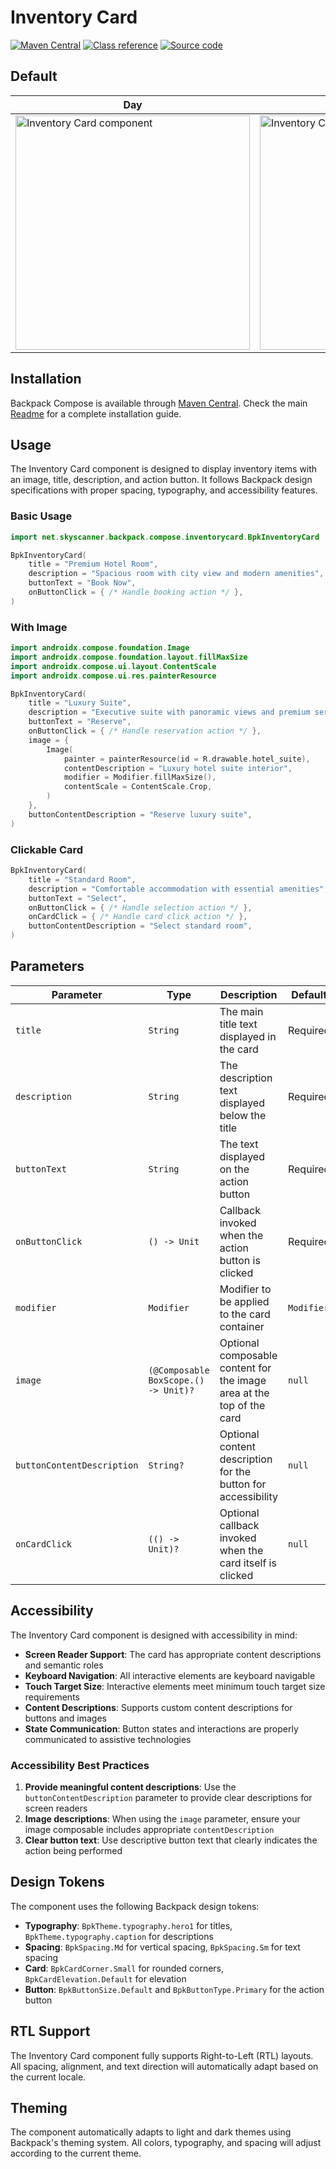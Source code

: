 # Inventory Card

[![Maven Central](https://img.shields.io/maven-central/v/net.skyscanner.backpack/backpack-compose)](https://search.maven.org/artifact/net.skyscanner.backpack/backpack-compose)
[![Class reference](https://img.shields.io/badge/Class%20reference-Android-blue)](https://backpack.github.io/android/backpack-compose/net.skyscanner.backpack.compose.inventorycard)
[![Source code](https://img.shields.io/badge/Source%20code-GitHub-lightgrey)](https://github.com/Skyscanner/backpack-android/tree/main/backpack-compose/src/main/kotlin/net/skyscanner/backpack/compose/inventorycard)

## Default

| Day | Night |
| --- | --- |
| <img src="https://raw.githubusercontent.com/Skyscanner/backpack-android/main/docs/compose/InventoryCard/screenshots/default.png" alt="Inventory Card component" width="375" /> | <img src="https://raw.githubusercontent.com/Skyscanner/backpack-android/main/docs/compose/InventoryCard/screenshots/default_dm.png" alt="Inventory Card component - dark mode" width="375" /> |

## Installation

Backpack Compose is available through [Maven Central](https://search.maven.org/artifact/net.skyscanner.backpack/backpack-compose). Check the main [Readme](https://github.com/skyscanner/backpack-android#installation) for a complete installation guide.

## Usage

The Inventory Card component is designed to display inventory items with an image, title, description, and action button. It follows Backpack design specifications with proper spacing, typography, and accessibility features.

### Basic Usage

```Kotlin
import net.skyscanner.backpack.compose.inventorycard.BpkInventoryCard

BpkInventoryCard(
    title = "Premium Hotel Room",
    description = "Spacious room with city view and modern amenities",
    buttonText = "Book Now",
    onButtonClick = { /* Handle booking action */ },
)
```

### With Image

```Kotlin
import androidx.compose.foundation.Image
import androidx.compose.foundation.layout.fillMaxSize
import androidx.compose.ui.layout.ContentScale
import androidx.compose.ui.res.painterResource

BpkInventoryCard(
    title = "Luxury Suite",
    description = "Executive suite with panoramic views and premium services",
    buttonText = "Reserve",
    onButtonClick = { /* Handle reservation action */ },
    image = {
        Image(
            painter = painterResource(id = R.drawable.hotel_suite),
            contentDescription = "Luxury hotel suite interior",
            modifier = Modifier.fillMaxSize(),
            contentScale = ContentScale.Crop,
        )
    },
    buttonContentDescription = "Reserve luxury suite",
)
```

### Clickable Card

```Kotlin
BpkInventoryCard(
    title = "Standard Room",
    description = "Comfortable accommodation with essential amenities",
    buttonText = "Select",
    onButtonClick = { /* Handle selection action */ },
    onCardClick = { /* Handle card click action */ },
    buttonContentDescription = "Select standard room",
)
```

## Parameters

| Parameter | Type | Description | Default |
| --- | --- | --- | --- |
| `title` | `String` | The main title text displayed in the card | Required |
| `description` | `String` | The description text displayed below the title | Required |
| `buttonText` | `String` | The text displayed on the action button | Required |
| `onButtonClick` | `() -> Unit` | Callback invoked when the action button is clicked | Required |
| `modifier` | `Modifier` | Modifier to be applied to the card container | `Modifier` |
| `image` | `(@Composable BoxScope.() -> Unit)?` | Optional composable content for the image area at the top of the card | `null` |
| `buttonContentDescription` | `String?` | Optional content description for the button for accessibility | `null` |
| `onCardClick` | `(() -> Unit)?` | Optional callback invoked when the card itself is clicked | `null` |

## Accessibility

The Inventory Card component is designed with accessibility in mind:

- **Screen Reader Support**: The card has appropriate content descriptions and semantic roles
- **Keyboard Navigation**: All interactive elements are keyboard navigable
- **Touch Target Size**: Interactive elements meet minimum touch target size requirements
- **Content Descriptions**: Supports custom content descriptions for buttons and images
- **State Communication**: Button states and interactions are properly communicated to assistive technologies

### Accessibility Best Practices

1. **Provide meaningful content descriptions**: Use the `buttonContentDescription` parameter to provide clear descriptions for screen readers
2. **Image descriptions**: When using the `image` parameter, ensure your image composable includes appropriate `contentDescription`
3. **Clear button text**: Use descriptive button text that clearly indicates the action being performed

## Design Tokens

The component uses the following Backpack design tokens:

- **Typography**: `BpkTheme.typography.hero1` for titles, `BpkTheme.typography.caption` for descriptions
- **Spacing**: `BpkSpacing.Md` for vertical spacing, `BpkSpacing.Sm` for text spacing
- **Card**: `BpkCardCorner.Small` for rounded corners, `BpkCardElevation.Default` for elevation
- **Button**: `BpkButtonSize.Default` and `BpkButtonType.Primary` for the action button

## RTL Support

The Inventory Card component fully supports Right-to-Left (RTL) layouts. All spacing, alignment, and text direction will automatically adapt based on the current locale.

## Theming

The component automatically adapts to light and dark themes using Backpack's theming system. All colors, typography, and spacing will adjust according to the current theme.
